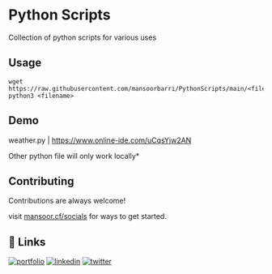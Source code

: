 
# Python Scripts
Collection of python scripts for various uses

## Usage

```
wget https://raw.githubusercontent.com/mansoorbarri/PythonScripts/main/<filename>
python3 <filename>
```


## Demo

weather.py | https://www.online-ide.com/uCqsYjw2AN

Other python file will only work locally*


## Contributing

Contributions are always welcome!

visit [mansoor.cf/socials](https://www.mansoor.cf/socials) for ways to get started.


## 🔗 Links
[![portfolio](https://img.shields.io/badge/my_portfolio-000?style=for-the-badge&logo=ko-fi&logoColor=white)](https://whoismansoorbarri.cf/)
[![linkedin](https://img.shields.io/badge/linkedin-0A66C2?style=for-the-badge&logo=linkedin&logoColor=white)](https://www.mansoor.cf/linkedin)
[![twitter](https://img.shields.io/badge/twitter-1DA1F2?style=for-the-badge&logo=twitter&logoColor=white)](https://twitter.com/mansoorbarri)

